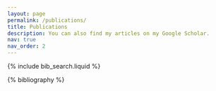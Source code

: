```yaml
---
layout: page
permalink: /publications/
title: Publications
description: You can also find my articles on my Google Scholar.
nav: true
nav_order: 2
---
```


<!-- _pages/publications.md -->

<!-- Bibsearch Feature -->

{% include bib_search.liquid %}

<div class="publications">

{% bibliography %}

</div>
